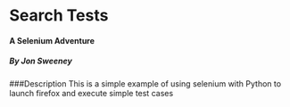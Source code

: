 # Search Tests 
#### A Selenium Adventure

##### By Jon Sweeney

###Description
This is a simple example of using selenium with Python to launch firefox
and execute simple test cases